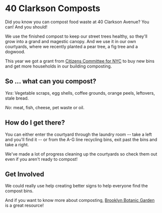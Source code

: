# 40 Clarkson Composts

Did you know you can compost food waste at 40 Clarkson Avenue? You can! And you should!

We use the finished compost to keep our street trees healthy, so they'll grow into a grand and magestic canopy. And we use it in our own courtyards, where we recently planted a pear tree, a fig tree and a dogwood. 

This year we got a grant from [Citizens Committee for NYC](http://www.citizensnyc.org/grants/composting-grant) to buy new bins and get more households in our building composting.

## So ... what can you compost?

*Yes*:
Vegetable scraps, egg shells, coffee grounds, orange peels, leftovers, stale bread. 

*No*: meat, fish, cheese, pet waste or oil. 
  
## How do I get there?

You can either enter the courtyard through the laundry room -- take a left and you'll find it -- or from the A-G line recycling bins, exit past the bins and take a right. 

We've made a lot of progress cleaning up the courtyards so check them out even if you aren't ready to compost!

## Get Involved
We could really use help creating better signs to help everyone find the compost bins. 

And if you want to know more about composting, [Brooklyn Botanic Garden](http://www.bbg.org/gardening/composting) is a great resource!
